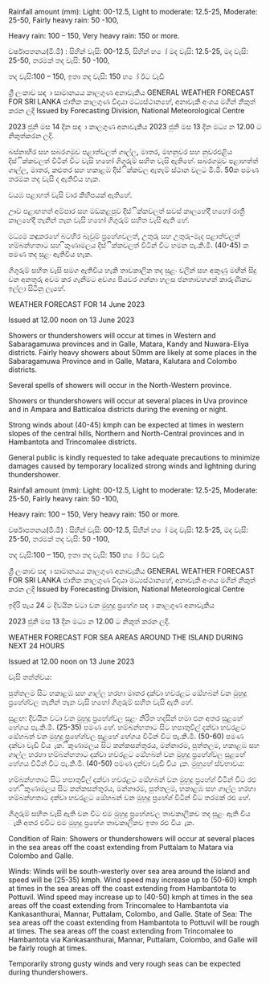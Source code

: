 Rainfall amount (mm): Light: 00-12.5, Light to moderate: 12.5-25, Moderate: 25-50, Fairly heavy rain: 50 -100,

Heavy rain: 100 – 150, Very heavy rain: 150 or more.

වර්ෂාපතනය(මි.මී) : සිහින් වැසි: 00-12.5, සිහින් හ ෝ මද වැසි: 12.5-25, මද වැසි: 25-50, තරමක් තද වැසි: 50 -100,

තද වැසි:100 – 150, ඉතා තද වැසි: 150 හ ෝ ඊට වැඩි

ශ්‍රී ලංකාව සඳ ා සාමානයය කාලගුණ අනාවැකිය GENERAL WEATHER FORECAST FOR SRI LANKA ජාතික කාලගුණ විදයා මධ්‍යස්ථානහේ, අනාවැකි අංශය මගින් නිකුත් කරන ලදි Issued by Forecasting Division, National Meteorological Centre

2023 ජුනි මස 14 දින සඳ ා කාලගුණ අනාවැකිය 2023 ජුනි මස 13 දින මධ්‍ය න 12.00 ට නිකුත්කරන ලදි.

බස්නාහිර සහ සබරගමුව පළාත්වලත් ගාල්ල, මාතර, මහනුවර සහ නුවරඑළිය දිස්ික්කවලත් විටින් විට වැසි හහෝ ගිගුරුම් සහිත වැසි ඇතිහේ. සබරගමුව පළාහත්ත් ගාල්ල, මාතර, කළුතර සහ හකාළඹ දිස්ික්කවල ඇතැම් ස්ථාන වලට මි.මි. 50ක පමණ තරමක තද වැසි ද ඇතිවිය හැක.

වයඹ පළාහත් වැසි වාර කිහිපයක් ඇතිහේ.

ඌව පළාහතත් අම්පාර සහ මඩකළපුව දිස්ික්කවලත් සවස් කාලහේදී හහෝ රාත්‍රී කාලහේදී තැනින් තැන වැසි හහෝ ගිගුරුම් සහිත වැසි ඇති හේ.

මධ්‍යම කඳුකරහේ බටහිර බෑවුම් ප්‍රහේශවලත්, උතුරු සහ උතුරු-මැද පළාත්වලත් හම්බන්හතාට සහ ිකුණාමලය දිස්ික්කවලත් විටින් විට හමන පැ.කි.මී. (40-45) ක පමණ තද සුළං ඇතිවිය හැක.

ගිගුරුම් සහිත වැසි සමග ඇතිවිය හැකි තාවකාලික තද සුළං වලින් සහ අකුණු මඟින් සිදු වන අනතුරු අවම කර ගැනීමට අවශ්‍ය පියවර ගන්නා හලස ජනතාවහගන් කාරුණිකව ඉල්ලා සිටිනු ලැහේ.

WEATHER FORECAST FOR 14 June 2023

Issued at 12.00 noon on 13 June 2023

Showers or thundershowers will occur at times in Western and Sabaragamuwa provinces and in Galle, Matara, Kandy and Nuwara-Eliya districts. Fairly heavy showers about 50mm are likely at some places in the Sabaragamuwa Province and in Galle, Matara, Kalutara and Colombo districts.

Several spells of showers will occur in the North-Western province.

Showers or thundershowers will occur at several places in Uva province and in Ampara and Batticaloa districts during the evening or night.

Strong winds about (40-45) kmph can be expected at times in western slopes of the central hills, Northern and North-Central provinces and in Hambantota and Trincomalee districts.

General public is kindly requested to take adequate precautions to minimize damages caused by temporary localized strong winds and lightning during thundershower.

Rainfall amount (mm): Light: 00-12.5, Light to moderate: 12.5-25, Moderate: 25-50, Fairly heavy rain: 50 -100,

Heavy rain: 100 – 150, Very heavy rain: 150 or more.

වර්ෂාපතනය(මි.මී) : සිහින් වැසි: 00-12.5, සිහින් හ ෝ මද වැසි: 12.5-25, මද වැසි: 25-50, තරමක් තද වැසි: 50 -100,

තද වැසි:100 – 150, ඉතා තද වැසි: 150 හ ෝ ඊට වැඩි

ශ්‍රී ලංකාව සඳ ා සාමානයය කාලගුණ අනාවැකිය GENERAL WEATHER FORECAST FOR SRI LANKA ජාතික කාලගුණ විදයා මධ්‍යස්ථානහේ, අනාවැකි අංශය මගින් නිකුත් කරන ලදි Issued by Forecasting Division, National Meteorological Centre

ඉදිරි පැය 24 ට දිවයින වටා වන මුහුදු ප්‍රහේශ සඳ ා කාලගුණ අනාවැකිය

2023 ජුනි මස 13 දින මධ්‍ය න 12.00 ට නිකුත් කරන ලදි.

WEATHER FORECAST FOR SEA AREAS AROUND THE ISLAND DURING NEXT 24 HOURS

Issued at 12.00 noon on 13 June 2023

වැසි තත්ත්වය:

පුත්තලම සිට හකාළඹ සහ ගාල්ල හරහා මාතර දක්වා හවරළට ඔේහබන් වන මුහුදු ප්‍රහේශ්‍වල තැනින් තැන වැසි හහෝ ගිගුරුම් සහිත වැසි ඇති හේ.

සුළඟ: දිවයින වටා වන මුහුදු ප්‍රහේශ්‍වල සුළං නිරිත හදසින් හමා එන අතර සුළහේ හේගය පැ.කි.මී. (25-35) පමණ හේ. හම්බන්හතාට සිට හපාතුවිල් දක්වා හවරළට ඔේහබන් වන මුහුදු ප්‍රහේශ්‍වල සුළහේ හේගය විටින් විට පැ.කි.මී. (50-60) පමණ දක්වා වැඩි විය ැක. ිකුණාමලය සිට කන්කසන්තුරය, මන්නාරම, පුත්තලම, හකාළඹ සහ ගාල්ල හරහා හම්බන්හතාට දක්වා හවරළට ඔේහබන් වන මුහුදු ප්‍රහේශ්‍වල සුළහේ හේගය විටින් විට පැ.කි.මී. (40-50) පමණ දක්වා වැඩි විය ැක. මුහුහේ ස්වභාවය:

හම්බන්හතාට සිට හපාතුවිල් දක්වා හවරළට ඔේහබන් වන මුහුදු ප්‍රහේශ්‍ විටින් විට රළු හේ. ිකුණාමලය සිට කන්කසන්තුරය, මන්නාරම, පුත්තලම, හකාළඹ සහ ගාල්ල හරහා හම්බන්හතාට දක්වා හවරළට ඔේහබන් වන මුහුදු ප්‍රහේශ්‍ විටින් විට තරමක් රළු හේ.

ගිගුරුම් සහිත වැසි ඇති වන විට එම මුහුදු ප්‍රහේශවල තාවකාලිකව තද සුළං ඇති විය ැකි අතර එවිට එම මුහුදු ප්‍රහේශ තාවකාලිකව ඉතා රළු විය ැක.

Condition of Rain: Showers or thundershowers will occur at several places in the sea areas off the coast extending from Puttalam to Matara via Colombo and Galle.

Winds: Winds will be south-westerly over sea area around the island and speed will be (25-35) kmph. Wind speed may increase up to (50-60) kmph at times in the sea areas off the coast extending from Hambantota to Pottuvil. Wind speed may increase up to (40-50) kmph at times in the sea areas off the coast extending from Trincomalee to Hambantota via Kankasanthurai, Mannar, Puttalam, Colombo, and Galle. State of Sea: The sea areas off the coast extending from Hambantota to Pottuvil will be rough at times. The sea areas off the coast extending from Trincomalee to Hambantota via Kankasanthurai, Mannar, Puttalam, Colombo, and Galle will be fairly rough at times.

Temporarily strong gusty winds and very rough seas can be expected during thundershowers.